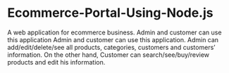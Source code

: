 # Ecommerce-Portal-Using-Node.js
A web application for ecommerce business. Admin and customer can use this application Admin and customer can use this application. Admin can add/edit/delete/see all products, categories, customers and customers’ information. On the other hand, Customer can search/see/buy/review products and edit his information.
